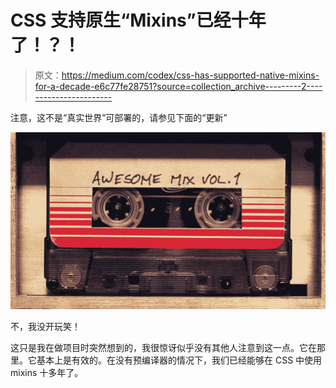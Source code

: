 # CSS 支持原生“Mixins”已经十年了！？！

> 原文：<https://medium.com/codex/css-has-supported-native-mixins-for-a-decade-e6c77fe28751?source=collection_archive---------2----------------------->

注意，这不是“真实世界”可部署的，请参见下面的“更新”

![](img/4062f4f2ee737b3a8c2a6a1168c42e6c.png)

不，我没开玩笑！

这只是我在做项目时突然想到的，我很惊讶似乎没有其他人注意到这一点。它在那里。它基本上是有效的。在没有预编译器的情况下，我们已经能够在 CSS 中使用 mixins 十多年了。